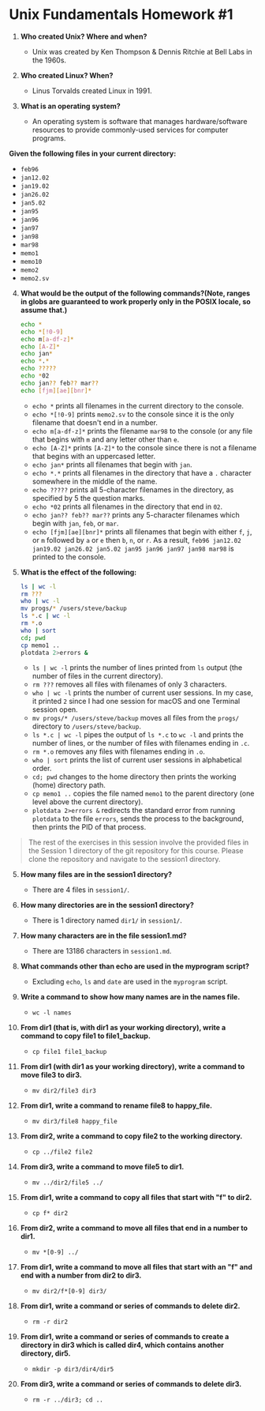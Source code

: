 # Unix Fundamentals Homework #1

1. **Who created Unix? Where and when?**

    - Unix was created by Ken Thompson & Dennis Ritchie at Bell Labs in the 1960s.

2. **Who created Linux? When?**

    - Linus Torvalds created Linux in 1991.

3. **What is an operating system?**

    - An operating system is software that manages hardware/software resources to provide 
    commonly-used services for computer programs.

**Given the following files in your current directory:**

- `feb96`
- `jan12.02`
- `jan19.02`
- `jan26.02`
- `jan5.02`
- `jan95`
- `jan96`
- `jan97`
- `jan98`
- `mar98`
- `memo1`
- `memo10`
- `memo2`
- `memo2.sv`

4. **What would be the output of the following commands?(Note, ranges in globs are guaranteed to work properly only in the POSIX locale, so assume that.)**

    ```sh
    echo *
    echo *[!0-9]
    echo m[a-df-z]*
    echo [A-Z]*
    echo jan*
    echo *.*
    echo ?????
    echo *02
    echo jan?? feb?? mar??
    echo [fjm][ae][bnr]*
    ```
    
    - `echo *` prints all filenames in the current directory to the console.
    - `echo *[!0-9]` prints `memo2.sv` to the console since it is the only filename that doesn't end in a number.
    - `echo m[a-df-z]*` prints the filename `mar98` to the console (or any file that begins with `m` and any letter other than `e`.
    - `echo [A-Z]*` prints `[A-Z]*` to the console since there is not a filename that begins with an uppercased letter.
    - `echo jan*` prints all filenames that begin with `jan`.
    - `echo *.*` prints all filenames in the directory that have a `.` character somewhere in the middle of the name.
    - `echo ?????` prints all 5-character filenames in the directory, as specified by 5 the question marks.
    - `echo *02` prints all filenames in the directory that end in `02`.
    - `echo jan?? feb?? mar??` prints any 5-character filenames which begin with `jan`, `feb`, or `mar`.
    - `echo [fjm][ae][bnr]*` prints all filenames that begin with either `f`, `j`, or `m` followed by `a` or `e` then `b`, `n`, or `r`. As a result, `feb96 jan12.02 jan19.02 jan26.02 jan5.02 jan95 jan96 jan97 jan98 mar98` is printed to the console.

4. **What is the effect of the following:**

    ```sh
    ls | wc -l
    rm ???
    who | wc -l
    mv progs/* /users/steve/backup
    ls *.c | wc -l
    rm *.o
    who | sort
    cd; pwd
    cp memo1 ..
    plotdata 2>errors &
    ```
    
    - `ls | wc -l` prints the number of lines printed from `ls` output (the number of files in the current directory).
    - `rm ???` removes all files with filenames of only 3 characters.
    - `who | wc -l` prints the number of current user sessions. In my case, it printed `2` since I had one session for macOS and one Terminal session open.
    - `mv progs/* /users/steve/backup` moves all files from the `progs/` directory to `/users/steve/backup`.
    - `ls *.c | wc -l` pipes the output of `ls *.c` to `wc -l` and prints the number of lines, or the number of files with filenames ending in `.c`.
    - `rm *.o` removes any files with filenames ending in `.o`.
    - `who | sort` prints the list of current user sessions in alphabetical order.
    - `cd; pwd` changes to the home directory then prints the working (home) directory path.
    - `cp memo1 ..` copies the file named `memo1` to the parent directory (one level above the current directory).
    - `plotdata 2>errors &` redirects the standard error from running `plotdata` to the file `errors`, sends the process to the background, then prints the PID of that process.

> The rest of the exercises in this session involve the provided files
> in the Session 1 directory of the git repository for this
> course. Please clone the repository and navigate to the session1
> directory.

5. **How many files are in the session1 directory?**

    - There are 4 files in `session1/`.

6. **How many directories are in the session1 directory?**

    - There is 1 directory named `dir1/` in `session1/`.

7. **How many characters are in the file session1.md?**

    - There are 13186 characters in `session1.md`.

8. **What commands other than echo are used in the myprogram script?**

    - Excluding `echo`, `ls` and `date` are used in the `myprogram` script.

9. **Write a command to show how many names are in the names file.**

    - `wc -l names`

10. **From dir1 (that is, with dir1 as your working directory), write a
    command to copy file1 to file1_backup.**
    
    - `cp file1 file1_backup`

11. **From dir1 (with dir1 as your working directory), write a command
    to move file3 to dir3.**
    
    - `mv dir2/file3 dir3`

12. **From dir1, write a command to rename file8 to happy_file.**

    - `mv dir3/file8 happy_file`

13. **From dir2, write a command to copy file2 to the working directory.**

    - `cp ../file2 file2`

14. **From dir3, write a command to move file5 to dir1.**

    - `mv ../dir2/file5 ../`

15. **From dir1, write a command to copy all files that start with "f"
    to dir2.**
    
    - `cp f* dir2`

16. **From dir2, write a command to move all files that end in a number
    to dir1.**
    
    - `mv *[0-9] ../`
    
17. **From dir1, write a command to move all files that start with an
    "f" and end with a number from dir2 to dir3.**
    
    - `mv dir2/f*[0-9] dir3/`

18. **From dir1, write a command or series of commands to delete dir2.**

    - `rm -r dir2`

19. **From dir1, write a command or series of commands to create a
    directory in dir3 which is called dir4, which contains another
    directory, dir5.**
    
    - `mkdir -p dir3/dir4/dir5`

20. **From dir3, write a command or series of commands to delete dir3.**

    - `rm -r ../dir3; cd ..`
